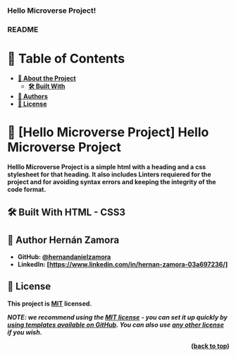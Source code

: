 <a name="readme-top"></a>

  <h3><b>Hello Microverse Project!</b></h3>
  <h3><b>README<b></h3>

</div>

<!-- TABLE OF CONTENTS -->

# 📗 Table of Contents

- [📖 About the Project](#about-project)
  - [🛠 Built With](#built-with)
- [👥 Authors](#authors)
- [📝 License](#license)

<!-- PROJECT DESCRIPTION -->

# 📖 [Hello Microverse Project] <a name="about-project">Hello Microverse Project</a>

Helllo Microverse Project is a simple html with a heading and a css stylesheet for that heading. It also includes Linters requiered for the project and for avoiding syntax errors and keeping the integrity of the code format. 

## 🛠 Built With <a name="built-with"> HTML - CSS3</a>


<!-- AUTHORS -->

## 👥 Author <a name="authors">Hernán Zamora</a>

- GitHub: [@hernandanielzamora]([https://github.com/githubhandle](https://github.com/hernandanielzamora))
- LinkedIn: [https://www.linkedin.com/in/hernan-zamora-03a697236/]


<!-- LICENSE -->

## 📝 License <a name="license"></a>

This project is [MIT](./LICENSE) licensed.

_NOTE: we recommend using the [MIT license](https://choosealicense.com/licenses/mit/) - you can set it up quickly by [using templates available on GitHub](https://docs.github.com/en/communities/setting-up-your-project-for-healthy-contributions/adding-a-license-to-a-repository). You can also use [any other license](https://choosealicense.com/licenses/) if you wish._

<p align="right">(<a href="#readme-top">back to top</a>)</p>
